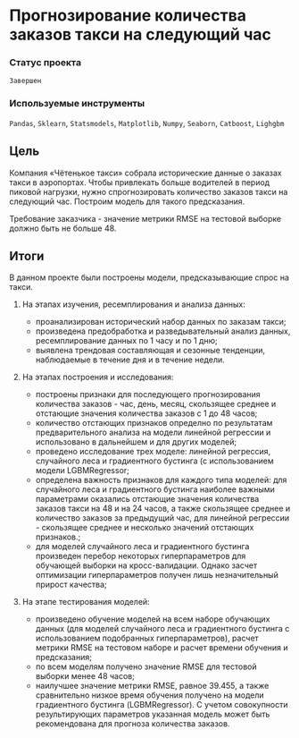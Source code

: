 # Прогнозирование количества заказов такси на следующий час

### Статус проекта

`Завершен`

### Используемые инструменты

`Pandas`, `Sklearn`, `Statsmodels`, `Matplotlib`, `Numpy`, `Seaborn`, `Catboost`, `Lighgbm`

## Цель

Компания «Чётенькое такси» собрала исторические данные о заказах такси в аэропортах. Чтобы привлекать больше водителей в период пиковой нагрузки, нужно спрогнозировать количество заказов такси на следующий час. Построим модель для такого предсказания.

Требование заказчика - значение метрики RMSE на тестовой выборке должно быть не больше 48.

## Итоги

В данном проекте были построены модели, предсказывающие спрос на такси.

1. На этапах изучения, ресемплирования и анализа данных:
    - проанализирован исторический набор данных по заказам такси; 
    - произведена предобработка и разведывательный анализ данных, ресемплирование данных по 1 часу и по 1 дню;
    - выявлена трендовая составляющая и сезонные тенденции, наблюдаемые в течение дня и в течение недели.

2. На этапах построения и исследования:
    - построены признаки для последующего прогнозирования количества заказов - час, день, месяц, скользящее среднее и отстающие значения количества заказов с 1 до 48 часов;
    - количество отстающих признаков определно по результатам предварительного анализа на модели линейной регрессии и использовано в дальнейшем и для других моделей;
    - проведено исследование трех моделе: линейной регрессия, случайного леса и градиентного бустинга (с использованием модели LGBMRegressor;
    - определена важность признаков для каждого типа моделей: для случайного леса и градиентного бустинга наиболее важными параметрами оказались отстающие значения количества заказов такси на 48 и на 24 часов, а также скользящее среднее и количество заказов за предыдущий час, для линейной регрессии - скользящее среднее и несколько значений отстающих признаков.;
    - для моделей случайного леса и градиентного бустинга произведен перебор некоторых гиперпараметров для обучающей выборки на кросс-валидации. Однако засчет оптимизации гиперпараметров получен лишь незначительный прирост качества;

3. На этапе тестирования моделей:
    - произведено обучение моделей на всем наборе обучающих данных (для моделей случайного леса и градиентного бустинга с использованием подобранных гиперпараметров), расчет метрики RMSE на тестовом наборе и расчет времени обучения и предсказания;
    - по всем моделям получено значение RMSE для тестовой выборки менее 48 часов;
    - наилучшее значение метрики RMSE, равное 39.455, а также сравнительно низкое время обучения получено на модели градиентного бустинга (LGBMRegressor). С учетом совокупности результирующих параметров указанная модель может быть рекомендована для прогноза количества заказов.

